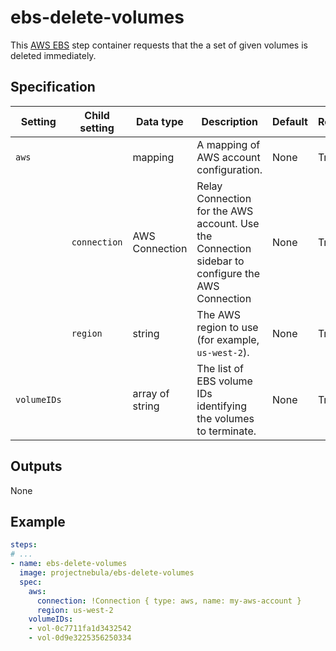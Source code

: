 # ebs-delete-volumes

This [AWS EBS](https://aws.amazon.com/ebs/) step container requests that the a
set of given volumes is deleted immediately.

## Specification

| Setting | Child setting | Data type | Description | Default | Required |
|---------|---------------|-----------|-------------|---------|----------|
| `aws` || mapping | A mapping of AWS account configuration. | None | True |
|| `connection` | AWS Connection | Relay Connection for the AWS account. Use the Connection sidebar to configure the AWS Connection | None | True |
|| `region` | string | The AWS region to use (for example, `us-west-2`). | None | True |
| `volumeIDs` || array of string | The list of EBS volume IDs identifying the volumes to terminate. | None | True |

## Outputs
None

## Example

```yaml
steps:
# ...
- name: ebs-delete-volumes
  image: projectnebula/ebs-delete-volumes
  spec:
    aws:
      connection: !Connection { type: aws, name: my-aws-account }
      region: us-west-2
    volumeIDs:
    - vol-0c7711fa1d3432542
    - vol-0d9e3225356250334